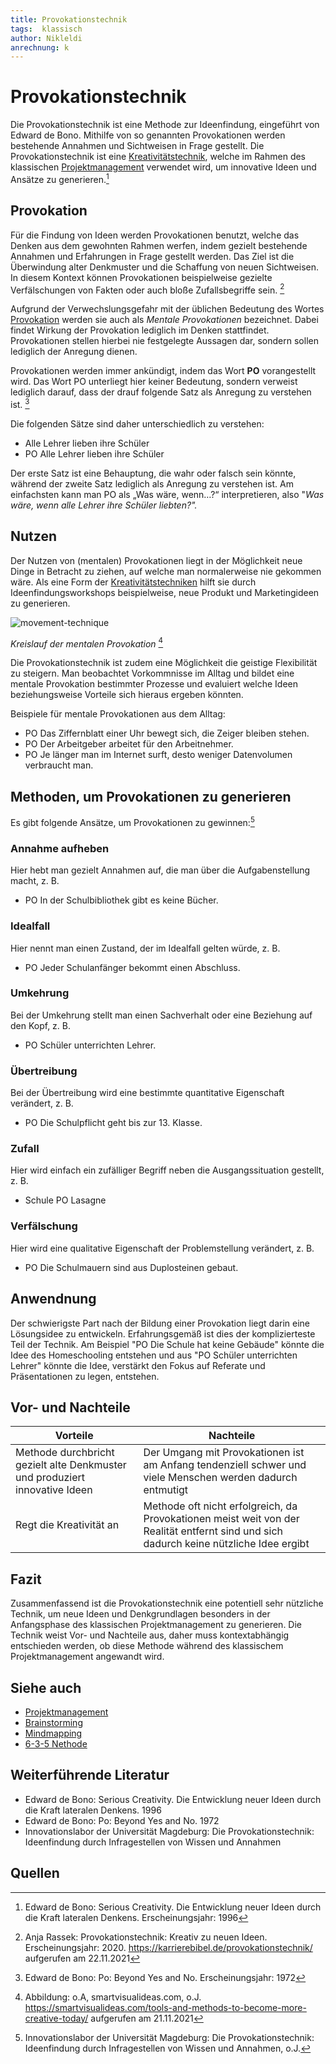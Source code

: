 ```yaml
---
title: Provokationstechnik
tags:  klassisch
author: Nikleldi
anrechnung: k 
---
```


# Provokationstechnik


Die Provokationstechnik ist eine Methode zur Ideenfindung, eingeführt von Edward de Bono. Mithilfe von so genannten Provokationen werden bestehende Annahmen und Sichtweisen in Frage gestellt.
Die Provokationstechnik ist eine [Kreativitätstechnik](https://de.wikipedia.org/wiki/Kreativit%C3%A4tstechniken), welche im Rahmen des klassischen [Projektmanagement](https://github.com/ManagingProjectsSuccessfully/ManagingProjectsSuccessfully.github.io/blob/main/kb/Projektmanagement.md) verwendet wird, um innovative Ideen und Ansätze zu generieren.[^1]

## Provokation

Für die Findung von Ideen werden Provokationen benutzt, welche das Denken aus dem gewohnten Rahmen werfen, indem gezielt bestehende Annahmen und Erfahrungen in Frage gestellt werden. 
Das Ziel ist die Überwindung alter Denkmuster und die Schaffung von neuen Sichtweisen. 
In diesem Kontext können Provokationen beispielweise gezielte Verfälschungen von Fakten oder auch bloße Zufallsbegriffe sein. [^2] 

Aufgrund der Verwechslungsgefahr mit der üblichen Bedeutung des Wortes [Provokation](https://de.wikipedia.org/wiki/Provokation) werden sie auch als *Mentale Provokationen* bezeichnet. 
Dabei findet Wirkung der Provokation lediglich im Denken stattfindet.
Provokationen stellen hierbei nie festgelegte Aussagen dar, sondern sollen lediglich der Anregung dienen. 

Provokationen werden immer ankündigt, indem das Wort **PO** vorangestellt wird. 
Das Wort PO unterliegt hier keiner Bedeutung, sondern verweist lediglich darauf, dass der drauf folgende Satz als Anregung zu verstehen ist. [^3]

Die folgenden Sätze sind daher unterschiedlich zu verstehen:

* Alle Lehrer lieben ihre Schüler
* PO Alle Lehrer lieben ihre Schüler

Der erste Satz ist eine Behauptung, die wahr oder falsch sein könnte, während der zweite Satz lediglich als Anregung zu verstehen ist. 
Am einfachsten kann man PO als „Was wäre, wenn…?“ interpretieren, also
"*Was wäre, wenn alle Lehrer ihre Schüler liebten?".*

## Nutzen

Der Nutzen von (mentalen) Provokationen liegt in der Möglichkeit neue Dinge in Betracht zu ziehen, auf welche man normalerweise nie gekommen wäre. 
Als eine Form der [Kreativitätstechniken](https://de.wikipedia.org/wiki/Kreativit%C3%A4tstechniken) hilft sie durch Ideenfindungsworkshops beispielweise, neue Produkt und Marketingideen zu generieren.


![movement-technique](https://user-images.githubusercontent.com/92984346/143011134-748857c9-a40e-480c-9b88-bfc51285b270.png)

*Kreislauf der mentalen Provokation* [^5]




Die Provokationstechnik ist zudem eine Möglichkeit die geistige Flexibilität zu steigern. Man beobachtet Vorkommnisse im Alltag und  bildet eine mentale Provokation bestimmter Prozesse und evaluiert welche Ideen beziehungsweise Vorteile sich hieraus ergeben könnten.

Beispiele für mentale Provokationen aus dem Alltag:

* PO Das Ziffernblatt einer Uhr bewegt sich, die Zeiger bleiben stehen.
* PO Der Arbeitgeber arbeitet für den Arbeitnehmer.
* PO Je länger man im Internet surft, desto weniger Datenvolumen verbraucht man.



## Methoden, um Provokationen zu generieren

Es gibt folgende Ansätze, um Provokationen zu gewinnen:[^4]


### Annahme aufheben

Hier hebt man gezielt Annahmen auf, die man über die Aufgabenstellung macht, z. B.

   * PO In der Schulbibliothek gibt es keine Bücher.

### Idealfall

Hier nennt man einen Zustand, der im Idealfall gelten würde, z. B.

   * PO Jeder Schulanfänger bekommt einen Abschluss.

### Umkehrung

Bei der Umkehrung stellt man einen Sachverhalt oder eine Beziehung auf den Kopf, z. B.

   * PO Schüler unterrichten Lehrer.

### Übertreibung

Bei der Übertreibung wird eine bestimmte quantitative Eigenschaft verändert, z. B.

   * PO Die Schulpflicht geht bis zur 13. Klasse.

### Zufall

Hier wird einfach ein zufälliger Begriff neben die Ausgangssituation gestellt, z. B.

   * Schule PO Lasagne

### Verfälschung

Hier wird eine qualitative Eigenschaft der Problemstellung verändert, z. B.

   * PO Die Schulmauern sind aus Duplosteinen gebaut.


## Anwendnung 
   
Der schwierigste Part nach der Bildung einer Provokation liegt darin eine Lösungsidee zu entwickeln. 
Erfahrungsgemäß ist dies der komplizierteste Teil der Technik. 
Am Beispiel "PO Die Schule hat keine Gebäude" könnte die Idee des Homeschooling entstehen und aus "PO Schüler unterrichten Lehrer" könnte die Idee, verstärkt den Fokus auf Referate und Präsentationen zu legen, entstehen.


## Vor- und Nachteile

| Vorteile      | Nachteile     |
| ------------- | ------------- |
| Methode durchbricht gezielt alte Denkmuster und produziert innovative Ideen| Der Umgang mit Provokationen ist am Anfang tendenziell schwer und viele Menschen werden dadurch entmutigt  |
| Regt die Kreativität an  | Methode oft nicht erfolgreich, da Provokationen meist weit von der Realität entfernt sind und sich dadurch keine nützliche Idee ergibt  |

## Fazit

Zusammenfassend ist die Provokationstechnik eine potentiell sehr nützliche Technik, um neue Ideen und Denkgrundlagen besonders in der Anfangsphase des klassischen Projektmanagement zu generieren. Die Technik weist Vor- und Nachteile aus, daher muss kontextabhängig entschieden werden, ob diese Methode während des klassischem Projektmanagement angewandt wird.


## Siehe auch

* [Projektmanagement](https://github.com/ManagingProjectsSuccessfully/ManagingProjectsSuccessfully.github.io/blob/main/kb/Projektmanagement.md)
* [Brainstorming](https://github.com/ManagingProjectsSuccessfully/ManagingProjectsSuccessfully.github.io/blob/main/kb/Brainstorming.md)
* [Mindmapping](https://github.com/ManagingProjectsSuccessfully/ManagingProjectsSuccessfully.github.io/blob/main/kb/Mindmapping.md)
* [6-3-5 Nethode](https://github.com/ManagingProjectsSuccessfully/ManagingProjectsSuccessfully.github.io/blob/main/kb/6_3_5_Methode.md)

## Weiterführende Literatur

* Edward de Bono: Serious Creativity. Die Entwicklung neuer Ideen durch die Kraft lateralen Denkens. 1996
* Edward de Bono: Po: Beyond Yes and No. 1972
* Innovationslabor der Universität Magdeburg: Die Provokationstechnik: Ideenfindung durch Infragestellen von Wissen und Annahmen


## Quellen

[^1]: Edward de Bono: Serious Creativity. Die Entwicklung neuer Ideen durch die Kraft lateralen Denkens. Erscheinungsjahr: 1996
[^2]: Anja Rassek: Provokationstechnik: Kreativ zu neuen Ideen. Erscheinungsjahr: 2020. https://karrierebibel.de/provokationstechnik/ aufgerufen am 22.11.2021
[^3]: Edward de Bono: Po: Beyond Yes and No. Erscheinungsjahr: 1972
[^4]: Innovationslabor der Universität Magdeburg: Die Provokationstechnik: Ideenfindung durch Infragestellen von Wissen und Annahmen, o.J. 
[^5]: Abbildung: o.A, smartvisualideas.com, o.J. https://smartvisualideas.com/tools-and-methods-to-become-more-creative-today/ aufgerufen am 21.11.2021
